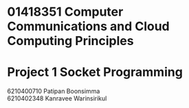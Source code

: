 # 01418351 Computer Communications and Cloud Computing Principles   
# Project 1 Socket Programming

6210400710 Patipan Boonsimma   
6210402348 Kanravee Warinsirikul
